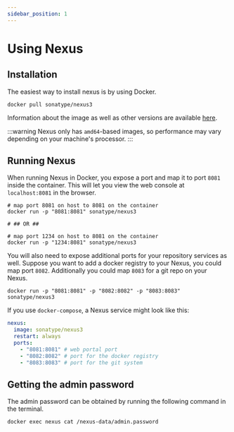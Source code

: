 ```yaml
---
sidebar_position: 1
---
```


# Using Nexus

## Installation
The easiest way to install nexus is by using Docker.
```shell
docker pull sonatype/nexus3
```
Information about the image as well as other versions are available [here](https://hub.docker.com/r/sonatype/nexus3/).

:::warning
Nexus only has `amd64`-based images, so performance may vary depending on your machine's processor.
:::

## Running Nexus
When running Nexus in Docker, you expose a port and map it to port `8081` inside the container. This will let you view the web console at `localhost:8081` in the browser.
```shell
# map port 8081 on host to 8081 on the container
docker run -p "8081:8081" sonatype/nexus3

# ## OR ##

# map port 1234 on host to 8081 on the container
docker run -p "1234:8081" sonatype/nexus3
```

You will also need to expose additional ports for your repository services as well. Suppose you want to add a docker registry to your Nexus, you could map port `8082`. Additionally you could map `8083` for a git repo on your Nexus.
```shell
docker run -p "8081:8081" -p "8082:8082" -p "8083:8083" sonatype/nexus3
```

If you use `docker-compose`, a Nexus service might look like this:
```yaml
nexus:
  image: sonatype/nexus3
  restart: always
  ports:
    - "8081:8081" # web portal port
    - "8082:8082" # port for the docker registry
    - "8083:8083" # port for the git system
```

## Getting the admin password
The admin password can be obtained by running the following command in the terminal.
```shell
docker exec nexus cat /nexus-data/admin.password 
```
